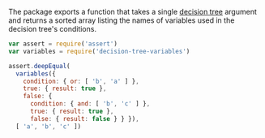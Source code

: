 The package exports a function that takes a single [decision tree](https://www.npmjs.com/packages/decision-tree-schema) argument and returns a sorted array listing the names of variables used in the decision tree's conditions.

```javascript
var assert = require('assert')
var variables = require('decision-tree-variables')

assert.deepEqual(
  variables({
    condition: { or: [ 'b', 'a' ] },
    true: { result: true },
    false: {
      condition: { and: [ 'b', 'c' ] },
      true: { result: true },
      false: { result: false } } }),
  [ 'a', 'b', 'c' ])
```
